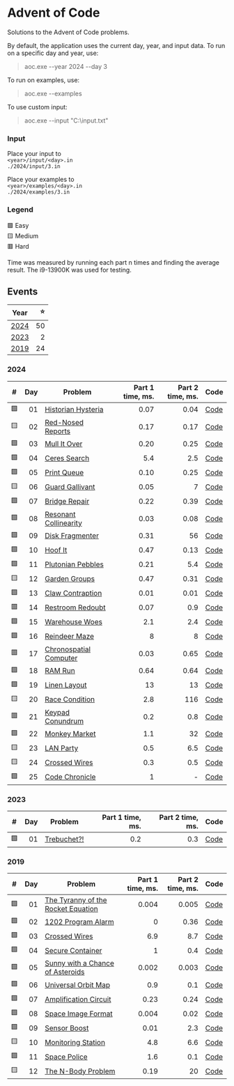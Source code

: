 # Advent of Code

Solutions to the Advent of Code problems.

By default, the application uses the current day, year, and input data.
To run on a specific day and year, use: 
> aoc.exe --year 2024 --day 3

To run on examples, use:
> aoc.exe  --examples

To use custom input:
> aoc.exe  --input "C:\input.txt"

### Input

Place your input to  
`<year>/input/<day>.in`   
`./2024/input/3.in`

Place your examples to  
`<year>/examples/<day>.in`    
`./2024/examples/3.in`

### Legend 
🟩 Easy  
🟨 Medium  
🟥 Hard  

Time was measured by running each part n times and finding the average result. The i9-13900K was used for testing.

## Events
| Year          |    ⭐ |
| ------------- | ---: |
| [2024](#2024) |   50 |
| [2023](#2023) |    2 |
| [2019](#2019) |   24 |

### 2024

| #   |  Day | Problem                                                        | Part 1 time, ms. | Part 2 time, ms. | Code                                                                                              |
| --- | ---: | -------------------------------------------------------------- | ---------------: | ---------------: | ------------------------------------------------------------------------------------------------- |
| 🟩   |   01 | [Historian Hysteria](https://adventofcode.com/2024/day/1)      |             0.07 |             0.04 | [Code](https://github.com/GrigoryanArtem/advent-of-code/blob/master/Puzzles.Runner/2024/Day01.cs) |
| 🟨   |   02 | [Red-Nosed Reports](https://adventofcode.com/2024/day/2)       |             0.17 |             0.17 | [Code](https://github.com/GrigoryanArtem/advent-of-code/blob/master/Puzzles.Runner/2024/Day02.cs) |
| 🟩   |   03 | [Mull It Over](https://adventofcode.com/2024/day/3)            |             0.20 |             0.25 | [Code](https://github.com/GrigoryanArtem/advent-of-code/blob/master/Puzzles.Runner/2024/Day03.cs) |
| 🟩   |   04 | [Ceres Search](https://adventofcode.com/2024/day/4)            |              5.4 |              2.5 | [Code](https://github.com/GrigoryanArtem/advent-of-code/blob/master/Puzzles.Runner/2024/Day04.cs) |
| 🟩   |   05 | [Print Queue](https://adventofcode.com/2024/day/5)             |             0.10 |             0.25 | [Code](https://github.com/GrigoryanArtem/advent-of-code/blob/master/Puzzles.Runner/2024/Day05.cs) |
| 🟨   |   06 | [Guard Gallivant](https://adventofcode.com/2024/day/6)         |             0.05 |                7 | [Code](https://github.com/GrigoryanArtem/advent-of-code/blob/master/Puzzles.Runner/2024/Day06.cs) |
| 🟩   |   07 | [Bridge Repair](https://adventofcode.com/2024/day/7)           |             0.22 |             0.39 | [Code](https://github.com/GrigoryanArtem/advent-of-code/blob/master/Puzzles.Runner/2024/Day07.cs) |
| 🟩   |   08 | [Resonant Collinearity](https://adventofcode.com/2024/day/8)   |             0.03 |             0.08 | [Code](https://github.com/GrigoryanArtem/advent-of-code/blob/master/Puzzles.Runner/2024/Day08.cs) |
| 🟩   |   09 | [Disk Fragmenter](https://adventofcode.com/2024/day/9)         |             0.31 |               56 | [Code](https://github.com/GrigoryanArtem/advent-of-code/blob/master/Puzzles.Runner/2024/Day09.cs) |
| 🟩   |   10 | [Hoof It](https://adventofcode.com/2024/day/10)                |             0.47 |             0.13 | [Code](https://github.com/GrigoryanArtem/advent-of-code/blob/master/Puzzles.Runner/2024/Day10.cs) |
| 🟩   |   11 | [Plutonian Pebbles](https://adventofcode.com/2024/day/11)      |             0.21 |              5.4 | [Code](https://github.com/GrigoryanArtem/advent-of-code/blob/master/Puzzles.Runner/2024/Day11.cs) |
| 🟨   |   12 | [Garden Groups](https://adventofcode.com/2024/day/12)          |             0.47 |             0.31 | [Code](https://github.com/GrigoryanArtem/advent-of-code/blob/master/Puzzles.Runner/2024/Day12.cs) |
| 🟩   |   13 | [Claw Contraption](https://adventofcode.com/2024/day/13)       |             0.01 |             0.01 | [Code](https://github.com/GrigoryanArtem/advent-of-code/blob/master/Puzzles.Runner/2024/Day13.cs) |
| 🟥   |   14 | [Restroom Redoubt](https://adventofcode.com/2024/day/14)       |             0.07 |              0.9 | [Code](https://github.com/GrigoryanArtem/advent-of-code/blob/master/Puzzles.Runner/2024/Day14.cs) |
| 🟩   |   15 | [Warehouse Woes](https://adventofcode.com/2024/day/15)         |              2.1 |              2.4 | [Code](https://github.com/GrigoryanArtem/advent-of-code/blob/master/Puzzles.Runner/2024/Day15.cs) |
| 🟩   |   16 | [Reindeer Maze](https://adventofcode.com/2024/day/16)          |                8 |                8 | [Code](https://github.com/GrigoryanArtem/advent-of-code/blob/master/Puzzles.Runner/2024/Day16.cs) |
| 🟥   |   17 | [Chronospatial Computer](https://adventofcode.com/2024/day/17) |             0.03 |             0.65 | [Code](https://github.com/GrigoryanArtem/advent-of-code/blob/master/Puzzles.Runner/2024/Day17.cs) |
| 🟩   |   18 | [RAM Run](https://adventofcode.com/2024/day/18)                |             0.64 |             0.64 | [Code](https://github.com/GrigoryanArtem/advent-of-code/blob/master/Puzzles.Runner/2024/Day18.cs) |
| 🟩   |   19 | [Linen Layout](https://adventofcode.com/2024/day/19)           |               13 |               13 | [Code](https://github.com/GrigoryanArtem/advent-of-code/blob/master/Puzzles.Runner/2024/Day19.cs) |
| 🟨   |   20 | [Race Condition](https://adventofcode.com/2024/day/20)         |              2.8 |              116 | [Code](https://github.com/GrigoryanArtem/advent-of-code/blob/master/Puzzles.Runner/2024/Day20.cs) |
| 🟥   |   21 | [Keypad Conundrum](https://adventofcode.com/2024/day/21)       |              0.2 |              0.8 | [Code](https://github.com/GrigoryanArtem/advent-of-code/blob/master/Puzzles.Runner/2024/Day21.cs) |
| 🟩   |   22 | [Monkey Market](https://adventofcode.com/2024/day/22)          |              1.1 |               32 | [Code](https://github.com/GrigoryanArtem/advent-of-code/blob/master/Puzzles.Runner/2024/Day22.cs) |
| 🟨   |   23 | [LAN Party](https://adventofcode.com/2024/day/23)              |              0.5 |              6.5 | [Code](https://github.com/GrigoryanArtem/advent-of-code/blob/master/Puzzles.Runner/2024/Day23.cs) |
| 🟨   |   24 | [Crossed Wires](https://adventofcode.com/2024/day/24)          |              0.3 |              0.5 | [Code](https://github.com/GrigoryanArtem/advent-of-code/blob/master/Puzzles.Runner/2024/Day24.cs) |
| 🟩   |   25 | [Code Chronicle](https://adventofcode.com/2024/day/25)         |                1 |                - | [Code](https://github.com/GrigoryanArtem/advent-of-code/blob/master/Puzzles.Runner/2024/Day25.cs) |

### 2023

| #   |  Day | Problem                                            | Part 1 time, ms. | Part 2 time, ms. | Code                                                                                              |
| --- | ---: | -------------------------------------------------- | ---------------: | ---------------: | ------------------------------------------------------------------------------------------------- |
| 🟩   |   01 | [Trebuchet?!](https://adventofcode.com/2023/day/1) |              0.2 |              0.3 | [Code](https://github.com/GrigoryanArtem/advent-of-code/blob/master/Puzzles.Runner/2023/Day01.cs) |

### 2019

| #   |  Day | Problem                                                                   | Part 1 time, ms. | Part 2 time, ms. | Code                                                                                              |
| --- | ---: | ------------------------------------------------------------------------- | ---------------: | ---------------: | ------------------------------------------------------------------------------------------------- |
| 🟩   |   01 | [The Tyranny of the Rocket Equation](https://adventofcode.com/2019/day/1) |            0.004 |            0.005 | [Code](https://github.com/GrigoryanArtem/advent-of-code/blob/master/Puzzles.Runner/2019/Day01.cs) |
| 🟩   |   02 | [1202 Program Alarm](https://adventofcode.com/2019/day/2)                 |                0 |             0.36 | [Code](https://github.com/GrigoryanArtem/advent-of-code/blob/master/Puzzles.Runner/2019/Day02.cs) |
| 🟩   |   03 | [Crossed Wires](https://adventofcode.com/2019/day/3)                      |              6.9 |              8.7 | [Code](https://github.com/GrigoryanArtem/advent-of-code/blob/master/Puzzles.Runner/2019/Day03.cs) |
| 🟩   |   04 | [Secure Container](https://adventofcode.com/2019/day/4)                   |                1 |              0.4 | [Code](https://github.com/GrigoryanArtem/advent-of-code/blob/master/Puzzles.Runner/2019/Day04.cs) |
| 🟩   |   05 | [Sunny with a Chance of Asteroids](https://adventofcode.com/2019/day/5)   |            0.002 |            0.003 | [Code](https://github.com/GrigoryanArtem/advent-of-code/blob/master/Puzzles.Runner/2019/Day05.cs) |
| 🟩   |   06 | [Universal Orbit Map](https://adventofcode.com/2019/day/6)                |              0.9 |              0.1 | [Code](https://github.com/GrigoryanArtem/advent-of-code/blob/master/Puzzles.Runner/2019/Day06.cs) |
| 🟩   |   07 | [Amplification Circuit](https://adventofcode.com/2019/day/7)              |             0.23 |             0.24 | [Code](https://github.com/GrigoryanArtem/advent-of-code/blob/master/Puzzles.Runner/2019/Day07.cs) |
| 🟩   |   08 | [Space Image Format](https://adventofcode.com/2019/day/8)                 |            0.004 |             0.02 | [Code](https://github.com/GrigoryanArtem/advent-of-code/blob/master/Puzzles.Runner/2019/Day08.cs) |
| 🟩   |   09 | [Sensor Boost](https://adventofcode.com/2019/day/9)                       |             0.01 |              2.3 | [Code](https://github.com/GrigoryanArtem/advent-of-code/blob/master/Puzzles.Runner/2019/Day09.cs) |
| 🟨   |   10 | [Monitoring Station](https://adventofcode.com/2019/day/10)                |              4.8 |              6.6 | [Code](https://github.com/GrigoryanArtem/advent-of-code/blob/master/Puzzles.Runner/2019/Day10.cs) |
| 🟩   |   11 | [Space Police](https://adventofcode.com/2019/day/11)                      |              1.6 |              0.1 | [Code](https://github.com/GrigoryanArtem/advent-of-code/blob/master/Puzzles.Runner/2019/Day11.cs) |
| 🟨   |   12 | [The N-Body Problem](https://adventofcode.com/2019/day/12)                |             0.19 |               20 | [Code](https://github.com/GrigoryanArtem/advent-of-code/blob/master/Puzzles.Runner/2019/Day12.cs) |
